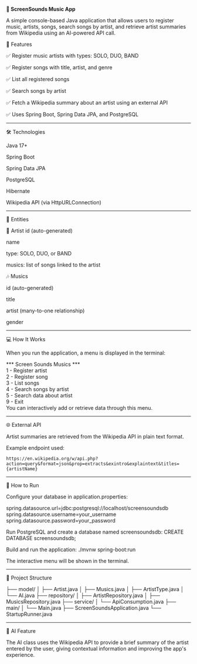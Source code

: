 **🎵 ScreenSounds Music App**  

A simple console-based Java application that allows users to register music, artists, songs, search songs by artist, and retrieve artist summaries from Wikipedia using an AI-powered API call.

📌 Features

✅ Register music artists with types: SOLO, DUO, BAND

✅ Register songs with title, artist, and genre

✅ List all registered songs

✅ Search songs by artist

✅ Fetch a Wikipedia summary about an artist using an external API

✅ Uses Spring Boot, Spring Data JPA, and PostgreSQL

---

🛠️ Technologies

Java 17+

Spring Boot

Spring Data JPA

PostgreSQL

Hibernate

Wikipedia API (via HttpURLConnection)

---

🧩 Entities

🎤 Artist
id (auto-generated)

name

type: SOLO, DUO, or BAND

musics: list of songs linked to the artist

🎶 Musics

id (auto-generated)

title

artist (many-to-one relationship)

gender

---

💻 How It Works

When you run the application, a menu is displayed in the terminal:  

 *** Screen Sounds Musics ***  
1 - Register artist  
2 - Register song  
3 - List songs  
4 - Search songs by artist  
5 - Search data about artist  
9 - Exit  
You can interactively add or retrieve data through this menu.  


---

🌐 External API

Artist summaries are retrieved from the Wikipedia API in plain text format.

Example endpoint used:

`https://en.wikipedia.org/w/api.php?action=query&format=json&prop=extracts&exintro&explaintext&titles={artistName}`

---

🧪 How to Run

Configure your database in application.properties:

spring.datasource.url=jdbc:postgresql://localhost/screensoundsdb
spring.datasource.username=your_username
spring.datasource.password=your_password

Run PostgreSQL and create a database named screensoundsdb:
CREATE DATABASE screensoundsdb;

Build and run the application:
./mvnw spring-boot:run

The interactive menu will be shown in the terminal.

---

📁 Project Structure

├── model/
│   ├── Artist.java
│   ├── Musics.java
│   ├── ArtistType.java
│   └── AI.java
├── repository/
│   ├── ArtistRepository.java
│   ├── MusicsRepository.java
├── service/
│   └── ApiConsumption.java
├── main/
│   └── Main.java
├── ScreenSoundsApplication.java
└── StartupRunner.java

---

🧠 AI Feature

The AI class uses the Wikipedia API to provide a brief summary of the artist entered by the user, giving contextual information and improving the app's experience.






